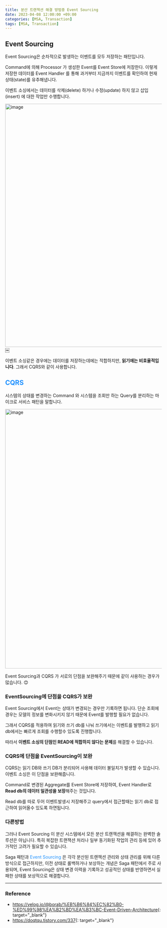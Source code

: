 ```yaml
---
title: 분산 트랜잭션 해결 방법중 Event Sourcing
date: 2023-04-08 12:00:00 +09:00
categories: [MSA, Transaction]
tags: [MSA, Transaction]     
---
```


## **Event Sourcing**

Event Sourcing은 순차적으로 발생하는 이벤트를 모두 저장하는 패턴입니다.

Command에 의해 Processor 가 생성한 Event를 Event Store에 저장한다. 이렇게 저장한 데이터를 Event Handler 를 통해 과거부터 지금까지 이벤트를 확인하여 현재 상태(state)를 유추해냅니다.

이벤트 소싱에서는 데이터를 삭제(delete) 하거나 수정(update) 하지 않고 삽입(insert) 에 대한 작업만 수행합니다.

<img width="780" alt="image" src="https://github.com/rlatmd0829/rlatmd0829.github.io/assets/70622731/fd46dd6e-d978-432b-9e89-b7cc433ed132">
￼

이벤트 소싱같은 경우에는 데이터를 저장하는데에는 적합하지만, **읽기에는 비효율적입니다**. 그래서 CQRS와 같이 사용합니다.



<font color='dodgerblue'>CQRS</font>
------------------------------------

시스템의 상태를 변경하는 Command 와 시스템을 조회만 하는 Query를 분리하는 마이크로 서비스 패턴을 말합니다.

<img width="832" alt="image" src="https://github.com/rlatmd0829/rlatmd0829.github.io/assets/70622731/ee27ed76-eb81-4b8b-9635-f75b301f3a7c">


Event Sourcing과 CQRS 가 서로의 단점을 보완해주기 때문에 같이 사용하는 경우가 많습니다. :blush:



### **EventSourcing에 단점을 CQRS가 보완**


Event Sourcing에서 Event는 상태가 변경되는 경우만 기록하면 됩니다. 단순 조회에 경우는 모델의 정보를 변화시키지 않기 때문에 Event를 발행할 필요가 없습니다.

그래서 CQRS를 적용하여 읽기와 쓰기 db를 나눠 쓰기에서는 이벤트를 발행하고 읽기 db에서는 빠르게 조회를 수행할수 있도록 진행합니다.

따라서 **이벤트 소싱의 단점인 READ에 적합하지 않다는 문제**를 해결할 수 있습니다.



### **CQRS에 단점을 EventSourcing이 보완**

CQRS는 읽기 DB와 쓰기 DB가 분리되어 사용해 데이터 불일치가 발생할 수 있습니다. 이벤트 소싱은 이 단점을 보완해줍니다.

Command로 변경된 Aggregate를 Event Store에 저장하여, Event Handler로 **Read db의 데이터 일관성을 보장**해주는 것입니다.

Read db를 따로 두어 이벤트발생시 저장해주고 query에서 접근할때는 읽기 db로 접근하여 읽어올수 있도록 하면됩니다.


### **다른방법**

그러나 Event Sourcing 이 분산 시스템에서 모든 분산 트랜잭션을 해결하는 완벽한 솔루션은 아닙니다. 특히 복잡한 트랜잭션 처리나 일부 동기화된 작업의 관리 등에 있어 추가적인 고려가 필요할 수 있습니다.


Saga 패턴과 <font color='dodgerblue'>Event Sourcing</font> 은 각각 분산된 트랜잭션 관리와 상태 관리를 위해 다른 방식으로 접근하지만, 이전 상태로 롤백하거나 보상하는 개념은 Saga 패턴에서 주로 사용되며, Event Sourcing은 상태 변경 이력을 기록하고 성공적인 상태를 반영하면서 실패한 상태를 보상적으로 해결합니다.



-----------



### **Reference**

- <https://velog.io/@borab/%EB%B6%84%EC%82%B0-%ED%99%98%EA%B2%BD%EA%B3%BC-Event-Driven-Architecture>{: target="_blank"}
- <https://doqtqu.tistory.com/337>{: target="_blank"}
